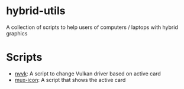 # hybrid-utils

A collection of scripts to help users of computers / laptops with hybrid graphics

# Scripts

- [nvvk](https://github.com/h0m3/hybrid-utils/wiki/nvvk): A script to change Vulkan driver based on active card
- [mux-icon](https://github.com/h0m3/hybrid-utils/wiki/mux-icon): A script that shows the active card
